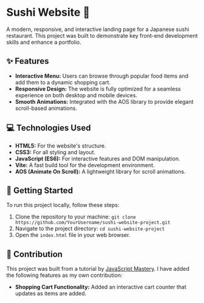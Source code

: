 # Sushi Website 🍣

A modern, responsive, and interactive landing page for a Japanese sushi restaurant. This project was built to demonstrate key front-end development skills and enhance a portfolio.

## ✨ Features

- **Interactive Menu:** Users can browse through popular food items and add them to a dynamic shopping cart.
- **Responsive Design:** The website is fully optimized for a seamless experience on both desktop and mobile devices.
- **Smooth Animations:** Integrated with the AOS library to provide elegant scroll-based animations.

## 💻 Technologies Used

- **HTML5:** For the website's structure.
- **CSS3:** For all styling and layout.
- **JavaScript (ES6):** For interactive features and DOM manipulation.
- **Vite:** A fast build tool for the development environment.
- **AOS (Animate On Scroll):** A lightweight library for scroll animations.

## 🚀 Getting Started

To run this project locally, follow these steps:

1.  Clone the repository to your machine:
    `git clone https://github.com/YourUsername/sushi-website-project.git`
2.  Navigate to the project directory:
    `cd sushi-website-project`
3.  Open the `index.html` file in your web browser.

## 📄 Contribution

This project was built from a tutorial by [JavaScript Mastery](https://www.youtube.com/@javascriptmastery). I have added the following features as my own contribution:

- **Shopping Cart Functionality:** Added an interactive cart counter that updates as items are added.
